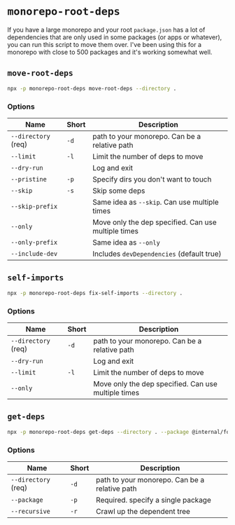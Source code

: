 # `monorepo-root-deps`

If you have a large monorepo and your root `package.json` has a lot of dependencies that are
only used in some packages (or apps or whatever), you can run this script to move them over.
I've been using this for a monorepo with close to 500 packages and it's working somewhat well.

## `move-root-deps`

```bash
npx -p monorepo-root-deps move-root-deps --directory .
```

### Options

| Name                | Short | Description                                         |
| ------------------- | ----- | --------------------------------------------------- |
| `--directory` (req) | `-d`  | path to your monorepo. Can be a relative path       |
| `--limit`           | `-l`  | Limit the number of deps to move                    |
| `--dry-run`         |       | Log and exit                                        |
| `--pristine`        | `-p`  | Specify dirs you don't want to touch                |
| `--skip`            | `-s`  | Skip some deps                                      |
| `--skip-prefix`     |       | Same idea as `--skip`. Can use multiple times       |
| `--only`            |       | Move only the dep specified. Can use multiple times |
| `--only-prefix`     |       | Same idea as `--only`                               |
| `--include-dev`     |       | Includes `devDependencies` (default true)           |

## `self-imports`

```bash
npx -p monorepo-root-deps fix-self-imports --directory .
```

### Options

| Name                | Short | Description                                         |
| ------------------- | ----- | --------------------------------------------------- |
| `--directory` (req) | `-d`  | path to your monorepo. Can be a relative path       |
| `--dry-run`         |       | Log and exit                                        |
| `--limit`           | `-l`  | Limit the number of deps to move                    |
| `--only`            |       | Move only the dep specified. Can use multiple times |

## `get-deps`

```bash
npx -p monorepo-root-deps get-deps --directory . --package @internal/foo
```

### Options

| Name                | Short | Description                                   |
| ------------------- | ----- | --------------------------------------------- |
| `--directory` (req) | `-d`  | path to your monorepo. Can be a relative path |
| `--package`         | `-p`  | Required. specify a single package            |
| `--recursive`       | `-r`  | Crawl up the dependent tree                   |
